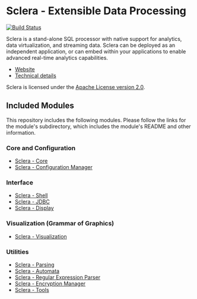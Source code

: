 # Sclera - Extensible Data Processing

[![Build Status](https://travis-ci.org/scleradb/sclera.svg?branch=master)](https://travis-ci.org/scleradb/sclera)

Sclera is a stand-alone SQL processor with native support for analytics, data virtualization, and streaming data. Sclera can be deployed as an independent application, or can embed within your applications to enable advanced real-time analytics capabilities.

- [Website](https://www.scleradb.com)
- [Technical details](https://www.scleradb.com/docs/intro/technical/)

Sclera is licensed under the [Apache License version 2.0](https://www.apache.org/licenses/LICENSE-2.0).

## Included Modules

This repository includes the following modules. Please follow the links for the module's subdirectory, which includes the module's README and other information.

### Core and Configuration
- [Sclera - Core](modules/core)
- [Sclera - Configuration Manager](modules/config)

### Interface
- [Sclera - Shell](modules/interfaces/shell)
- [Sclera - JDBC](modules/interfaces/jdbc)
- [Sclera - Display](modules/interfaces/display)

### Visualization (Grammar of Graphics)
- [Sclera - Visualization](modules/visual)

### Utilities
- [Sclera - Parsing](modules/util/parsing)
- [Sclera - Automata](modules/util/automata)
- [Sclera - Regular Expression Parser](modules/util/regexparser)
- [Sclera - Encryption Manager](modules/util/encrypt)
- [Sclera - Tools](modules/util/tools)

